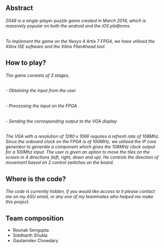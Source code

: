## Abstract 
###### 2048 is a single-player puzzle game created in March 2014, which is massively popular on both the android and the iOS platforms.
###### To implement the game on the Nexys 4 Artix 7 FPGA, we have utilised the Xilinx ISE software and the Xilinx PlanAhead tool.

## How to play?
###### The game consists of 3 stages,
###### - Obtaining the input from the user
###### - Processing the input on the FPGA
###### - Sending the corresponding output to the VGA display
###### The VGA with a resolution of 1280 x 1066 requires a refresh rate of 108Mhz. Since the onboard clock on the FPGA is of 100MHz, we utilised the IP core generator to generate a component which gives the 108MHz clock output for a 100Mhz input. The user is given an option to move the tiles on the screen in 4 directions (left, right, down and up). He controls the direction of movement based on 2 control switches on the board. 

## Where is the code?
###### The code is currently hidden, if you would like access to it please contact me on my ASU email, or any one of my teammates who helped me make this project. 

## Team composition 

- Rounak Sengupta
- Siddharth Shukla
- Gautamdev Chowdary
